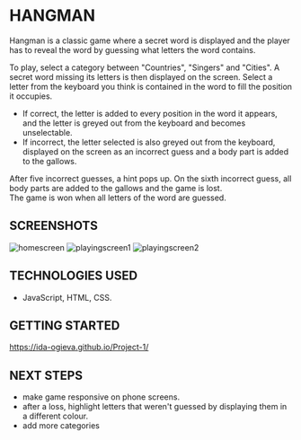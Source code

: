 # HANGMAN 

Hangman is a classic game where a secret word is displayed and the player has to reveal the word by guessing what letters the word contains. 

To play, select a category between "Countries", "Singers" and "Cities". A secret word missing its letters is then displayed on the screen. Select a letter from the keyboard you think is contained in the word to fill the position it occupies. 
* If correct, the letter is added to every position in the word it appears, and the letter is greyed out from the keyboard and becomes unselectable. 
* If incorrect, the letter selected is also greyed out from the keyboard, displayed on the screen as an incorrect guess and a body part is added to the gallows.

After five incorrect guesses, a hint pops up. On the sixth incorrect guess, all body parts are added to the gallows and the game is lost. <br>
The game is won when all letters of the word are guessed. 

## SCREENSHOTS
![homescreen](https://i.imgur.com/1rccZ4q.jpg)
![playingscreen1](https://i.imgur.com/SwlfOpR.png)
![playingscreen2](https://i.imgur.com/868LKCy.png)

## TECHNOLOGIES USED
* JavaScript, HTML, CSS.

## GETTING STARTED
https://ida-ogieva.github.io/Project-1/

## NEXT STEPS
* make game responsive on phone screens.
* after a loss, highlight letters that weren't guessed by displaying them in a different colour.
* add more categories